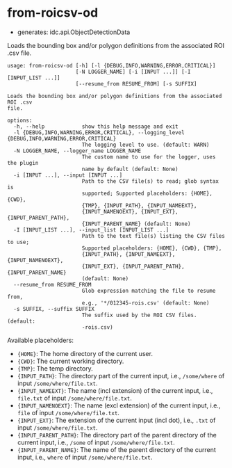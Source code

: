 # from-roicsv-od

* generates: idc.api.ObjectDetectionData

Loads the bounding box and/or polygon definitions from the associated ROI .csv file.

```
usage: from-roicsv-od [-h] [-l {DEBUG,INFO,WARNING,ERROR,CRITICAL}]
                      [-N LOGGER_NAME] [-i [INPUT ...]] [-I [INPUT_LIST ...]]
                      [--resume_from RESUME_FROM] [-s SUFFIX]

Loads the bounding box and/or polygon definitions from the associated ROI .csv
file.

options:
  -h, --help            show this help message and exit
  -l {DEBUG,INFO,WARNING,ERROR,CRITICAL}, --logging_level {DEBUG,INFO,WARNING,ERROR,CRITICAL}
                        The logging level to use. (default: WARN)
  -N LOGGER_NAME, --logger_name LOGGER_NAME
                        The custom name to use for the logger, uses the plugin
                        name by default (default: None)
  -i [INPUT ...], --input [INPUT ...]
                        Path to the CSV file(s) to read; glob syntax is
                        supported; Supported placeholders: {HOME}, {CWD},
                        {TMP}, {INPUT_PATH}, {INPUT_NAMEEXT},
                        {INPUT_NAMENOEXT}, {INPUT_EXT}, {INPUT_PARENT_PATH},
                        {INPUT_PARENT_NAME} (default: None)
  -I [INPUT_LIST ...], --input_list [INPUT_LIST ...]
                        Path to the text file(s) listing the CSV files to use;
                        Supported placeholders: {HOME}, {CWD}, {TMP},
                        {INPUT_PATH}, {INPUT_NAMEEXT}, {INPUT_NAMENOEXT},
                        {INPUT_EXT}, {INPUT_PARENT_PATH}, {INPUT_PARENT_NAME}
                        (default: None)
  --resume_from RESUME_FROM
                        Glob expression matching the file to resume from,
                        e.g., '*/012345-rois.csv' (default: None)
  -s SUFFIX, --suffix SUFFIX
                        The suffix used by the ROI CSV files. (default:
                        -rois.csv)
```

Available placeholders:

* `{HOME}`: The home directory of the current user.
* `{CWD}`: The current working directory.
* `{TMP}`: The temp directory.
* `{INPUT_PATH}`: The directory part of the current input, i.e., `/some/where` of input `/some/where/file.txt`.
* `{INPUT_NAMEEXT}`: The name (incl extension) of the current input, i.e., `file.txt` of input `/some/where/file.txt`.
* `{INPUT_NAMENOEXT}`: The name (excl extension) of the current input, i.e., `file` of input `/some/where/file.txt`.
* `{INPUT_EXT}`: The extension of the current input (incl dot), i.e., `.txt` of input `/some/where/file.txt`.
* `{INPUT_PARENT_PATH}`: The directory part of the parent directory of the current input, i.e., `/some` of input `/some/where/file.txt`.
* `{INPUT_PARENT_NAME}`: The name of the parent directory of the current input, i.e., `where` of input `/some/where/file.txt`.

